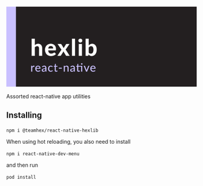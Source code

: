 ![hexlib react-native](logo.svg)

Assorted react-native app utilities

## Installing

```npm i @teamhex/react-native-hexlib```

When using hot reloading, you also need to install

```npm i react-native-dev-menu```

and then run

```pod install``` 
